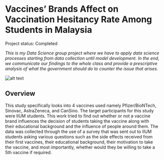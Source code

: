# Vaccines’ Brands Affect on Vaccination Hesitancy Rate Among Students in Malaysia

Project status: Completed

_This is my Data Science group project where we have to apply data science processes starting from data collection until model development. In the end, we communicate our findings to the whole class and provide a prescriptive analysis of what the government should do to counter the issue that arises._

![alt text](https://www.pharmaceutical-technology.com/wp-content/uploads/sites/24/2020/03/ra-test-tube-blood-sample-covid19-novel-1647651919-post.png)

## Overview
This study specifically looks into 4 vaccines used namely Pfizer/BioNTech, Sinovac, AstraZeneca, and CanSino. The target participants for this study were IIUM students. This work tried to find out whether or not a vaccine brand influences the decision of students taking the vaccine along with their educational background and the influence of people around them. The data was collected through the use of a survey that was sent out to IIUM students asking various questions such as the side effects received from their first vaccines, their educational background, their motivation to take the vaccine, and most importantly, whether would they be willing to take a 5th vaccine if required. 
